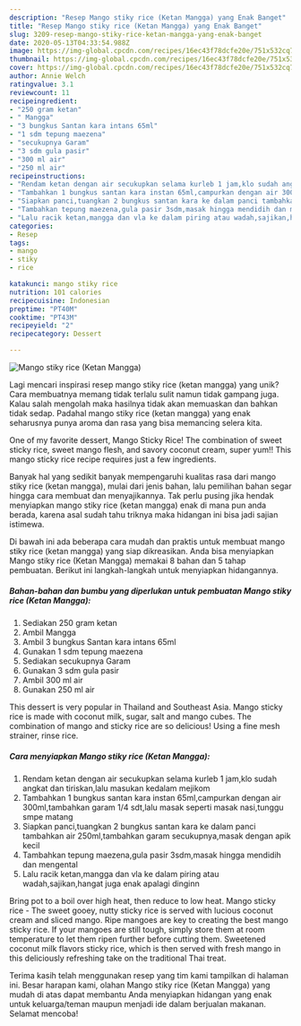 ```yaml
---
description: "Resep Mango stiky rice (Ketan Mangga) yang Enak Banget"
title: "Resep Mango stiky rice (Ketan Mangga) yang Enak Banget"
slug: 3209-resep-mango-stiky-rice-ketan-mangga-yang-enak-banget
date: 2020-05-13T04:33:54.988Z
image: https://img-global.cpcdn.com/recipes/16ec43f78dcfe20e/751x532cq70/mango-stiky-rice-ketan-mangga-foto-resep-utama.jpg
thumbnail: https://img-global.cpcdn.com/recipes/16ec43f78dcfe20e/751x532cq70/mango-stiky-rice-ketan-mangga-foto-resep-utama.jpg
cover: https://img-global.cpcdn.com/recipes/16ec43f78dcfe20e/751x532cq70/mango-stiky-rice-ketan-mangga-foto-resep-utama.jpg
author: Annie Welch
ratingvalue: 3.1
reviewcount: 11
recipeingredient:
- "250 gram ketan"
- " Mangga"
- "3 bungkus Santan kara intans 65ml"
- "1 sdm tepung maezena"
- "secukupnya Garam"
- "3 sdm gula pasir"
- "300 ml air"
- "250 ml air"
recipeinstructions:
- "Rendam ketan dengan air secukupkan selama kurleb 1 jam,klo sudah angkat dan tiriskan,lalu masukan kedalam mejikom"
- "Tambahkan 1 bungkus santan kara instan 65ml,campurkan dengan air 300ml,tambahkan garam 1/4 sdt,lalu masak seperti masak nasi,tunggu smpe matang"
- "Siapkan panci,tuangkan 2 bungkus santan kara ke dalam panci tambahkan air 250ml,tambahkan garam secukupnya,masak dengan apik kecil"
- "Tambahkan tepung maezena,gula pasir 3sdm,masak hingga mendidih dan mengental"
- "Lalu racik ketan,mangga dan vla ke dalam piring atau wadah,sajikan,hangat juga enak apalagi dinginn"
categories:
- Resep
tags:
- mango
- stiky
- rice

katakunci: mango stiky rice 
nutrition: 101 calories
recipecuisine: Indonesian
preptime: "PT40M"
cooktime: "PT43M"
recipeyield: "2"
recipecategory: Dessert

---
```



![Mango stiky rice (Ketan Mangga)](https://img-global.cpcdn.com/recipes/16ec43f78dcfe20e/751x532cq70/mango-stiky-rice-ketan-mangga-foto-resep-utama.jpg)

Lagi mencari inspirasi resep mango stiky rice (ketan mangga) yang unik? Cara membuatnya memang tidak terlalu sulit namun tidak gampang juga. Kalau salah mengolah maka hasilnya tidak akan memuaskan dan bahkan tidak sedap. Padahal mango stiky rice (ketan mangga) yang enak seharusnya punya aroma dan rasa yang bisa memancing selera kita.

One of my favorite dessert, Mango Sticky Rice! The combination of sweet sticky rice, sweet mango flesh, and savory coconut cream, super yum!! This mango sticky rice recipe requires just a few ingredients.

Banyak hal yang sedikit banyak mempengaruhi kualitas rasa dari mango stiky rice (ketan mangga), mulai dari jenis bahan, lalu pemilihan bahan segar hingga cara membuat dan menyajikannya. Tak perlu pusing jika hendak menyiapkan mango stiky rice (ketan mangga) enak di mana pun anda berada, karena asal sudah tahu triknya maka hidangan ini bisa jadi sajian istimewa.


Di bawah ini ada beberapa cara mudah dan praktis untuk membuat mango stiky rice (ketan mangga) yang siap dikreasikan. Anda bisa menyiapkan Mango stiky rice (Ketan Mangga) memakai 8 bahan dan 5 tahap pembuatan. Berikut ini langkah-langkah untuk menyiapkan hidangannya.

<!--inarticleads1-->

##### Bahan-bahan dan bumbu yang diperlukan untuk pembuatan Mango stiky rice (Ketan Mangga):

1. Sediakan 250 gram ketan
1. Ambil  Mangga
1. Ambil 3 bungkus Santan kara intans 65ml
1. Gunakan 1 sdm tepung maezena
1. Sediakan secukupnya Garam
1. Gunakan 3 sdm gula pasir
1. Ambil 300 ml air
1. Gunakan 250 ml air


This dessert is very popular in Thailand and Southeast Asia. Mango sticky rice is made with coconut milk, sugar, salt and mango cubes. The combination of mango and sticky rice are so delicious! Using a fine mesh strainer, rinse rice. 

<!--inarticleads2-->

##### Cara menyiapkan Mango stiky rice (Ketan Mangga):

1. Rendam ketan dengan air secukupkan selama kurleb 1 jam,klo sudah angkat dan tiriskan,lalu masukan kedalam mejikom
1. Tambahkan 1 bungkus santan kara instan 65ml,campurkan dengan air 300ml,tambahkan garam 1/4 sdt,lalu masak seperti masak nasi,tunggu smpe matang
1. Siapkan panci,tuangkan 2 bungkus santan kara ke dalam panci tambahkan air 250ml,tambahkan garam secukupnya,masak dengan apik kecil
1. Tambahkan tepung maezena,gula pasir 3sdm,masak hingga mendidih dan mengental
1. Lalu racik ketan,mangga dan vla ke dalam piring atau wadah,sajikan,hangat juga enak apalagi dinginn


Bring pot to a boil over high heat, then reduce to low heat. Mango sticky rice - The sweet gooey, nutty sticky rice is served with lucious coconut cream and sliced mango. Ripe mangoes are key to creating the best mango sticky rice. If your mangoes are still tough, simply store them at room temperature to let them ripen further before cutting them. Sweetened coconut milk flavors sticky rice, which is then served with fresh mango in this deliciously refreshing take on the traditional Thai treat. 

Terima kasih telah menggunakan resep yang tim kami tampilkan di halaman ini. Besar harapan kami, olahan Mango stiky rice (Ketan Mangga) yang mudah di atas dapat membantu Anda menyiapkan hidangan yang enak untuk keluarga/teman maupun menjadi ide dalam berjualan makanan. Selamat mencoba!
